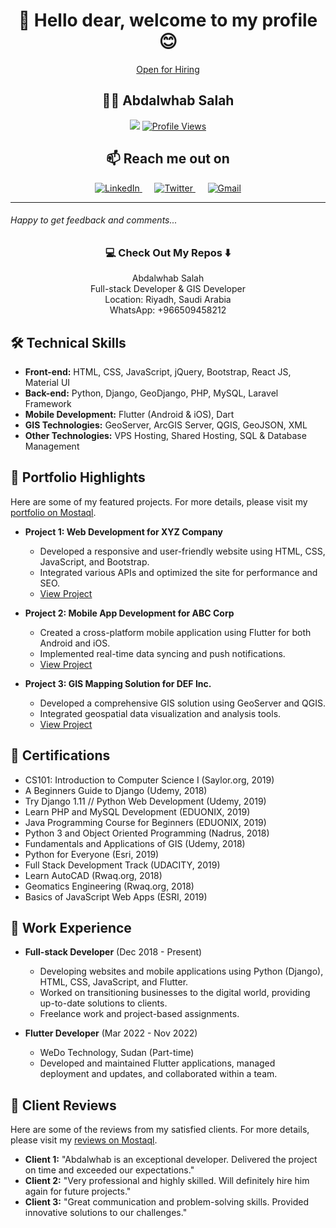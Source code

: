 <h1 align="center">👋 Hello dear, welcome to my profile 😊</h1>
<p align="center">  <a href="https://www.linkedin.com/in/abdalwhab-salah/">Open for Hiring</a></p>
<h2 align="center">👨‍💻 Abdalwhab Salah</h2>
<p align="center">
 <img src="https://github.com/abdalwhabSalahaldeen/abdalwhabSalahaldeen/assets/43234860/6ddf268d-08e4-4777-8a9d-fdace3be1759/>
</p>
<h7>A highly motivated full-stack and GIS developer with over 3 years of experience in web development and 1 year in mobile application development.</h7>


<h2 align="center">
  <a href="https://github.com/abdalwhabSalahaldeen">
    <img src="https://komarev.com/ghpvc/?username=abdalwhabSalahaldeen&style=flat" alt="Profile Views"/>
  </a>
</h2>
<h2 align="center">📫 Reach me out on</h2>
<p align="center">
  <a target="_blank" href="https://www.linkedin.com/in/abdalwhab-salah/">
    <img src="https://img.shields.io/badge/linkedin-%230077B5.svg?&style=for-the-badge&logo=linkedin&logoColor=white" alt="LinkedIn"/>
  </a>&nbsp;&nbsp;&nbsp;&nbsp;
  <a target="_blank" href="https://twitter.com/abdalwhabsalah2">
    <img src="https://img.shields.io/badge/twitter-%231DA1F2.svg?&style=for-the-badge&logo=twitter&logoColor=white" alt="Twitter"/>
  </a>&nbsp;&nbsp;&nbsp;&nbsp;
  <a href="mailto:abdalwhab.salahaldeen@gmail.com?subject=Hello%20Abdalwhab,%20From%20Github">
    <img src="https://img.shields.io/badge/gmail-%23D14836.svg?&style=for-the-badge&logo=gmail&logoColor=white" alt="Gmail"/>
  </a>
</p>
<hr>
<h6>Happy to get feedback and comments...</h6>
<h3 align="center">💻 Check Out My Repos ⬇️</h3>
<p align="center">Abdalwhab Salah<br>
Full-stack Developer & GIS Developer<br>
Location: Riyadh, Saudi Arabia<br>
WhatsApp: +966509458212</p>

## 🛠 Technical Skills
- **Front-end:** HTML, CSS, JavaScript, jQuery, Bootstrap, React JS, Material UI
- **Back-end:** Python, Django, GeoDjango, PHP, MySQL, Laravel Framework
- **Mobile Development:** Flutter (Android & iOS), Dart
- **GIS Technologies:** GeoServer, ArcGIS Server, QGIS, GeoJSON, XML
- **Other Technologies:** VPS Hosting, Shared Hosting, SQL & Database Management

## 🌟 Portfolio Highlights
Here are some of my featured projects. For more details, please visit my [portfolio on Mostaql](https://mostaql.com/u/abdalwhab_2020/portfolio).

- **Project 1: Web Development for XYZ Company**
  - Developed a responsive and user-friendly website using HTML, CSS, JavaScript, and Bootstrap.
  - Integrated various APIs and optimized the site for performance and SEO.
  - [View Project](https://mostaql.com/portfolio/12345)

- **Project 2: Mobile App Development for ABC Corp**
  - Created a cross-platform mobile application using Flutter for both Android and iOS.
  - Implemented real-time data syncing and push notifications.
  - [View Project](https://mostaql.com/portfolio/67890)

- **Project 3: GIS Mapping Solution for DEF Inc.**
  - Developed a comprehensive GIS solution using GeoServer and QGIS.
  - Integrated geospatial data visualization and analysis tools.
  - [View Project](https://mostaql.com/portfolio/11223)

## 📜 Certifications
- CS101: Introduction to Computer Science I (Saylor.org, 2019)
- A Beginners Guide to Django (Udemy, 2018)
- Try Django 1.11 // Python Web Development (Udemy, 2019)
- Learn PHP and MySQL Development (EDUONIX, 2019)
- Java Programming Course for Beginners (EDUONIX, 2019)
- Python 3 and Object Oriented Programming (Nadrus, 2018)
- Fundamentals and Applications of GIS (Udemy, 2018)
- Python for Everyone (Esri, 2019)
- Full Stack Development Track (UDACITY, 2019)
- Learn AutoCAD (Rwaq.org, 2018)
- Geomatics Engineering (Rwaq.org, 2018)
- Basics of JavaScript Web Apps (ESRI, 2019)

## 💼 Work Experience
- **Full-stack Developer** (Dec 2018 - Present)
  - Developing websites and mobile applications using Python (Django), HTML, CSS, JavaScript, and Flutter.
  - Worked on transitioning businesses to the digital world, providing up-to-date solutions to clients.
  - Freelance work and project-based assignments.

- **Flutter Developer** (Mar 2022 - Nov 2022)
  - WeDo Technology, Sudan (Part-time)
  - Developed and maintained Flutter applications, managed deployment and updates, and collaborated within a team.

## 🌟 Client Reviews
Here are some of the reviews from my satisfied clients. For more details, please visit my [reviews on Mostaql](https://mostaql.com/u/abdalwhab_2020/reviews).

- **Client 1:** "Abdalwhab is an exceptional developer. Delivered the project on time and exceeded our expectations."
- **Client 2:** "Very professional and highly skilled. Will definitely hire him again for future projects."
- **Client 3:** "Great communication and problem-solving skills. Provided innovative solutions to our challenges."
